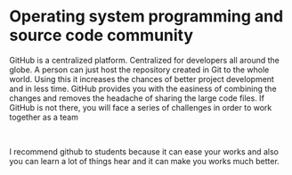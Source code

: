  <h1>Operating system programming and source code community </h1>
<p>GitHub is a centralized platform. Centralized for developers all around the globe. A person can just host the repository created in Git to the whole world. Using this it increases the chances of better project development and in less time. GitHub provides you with the easiness of combining the changes and removes the headache of sharing the large code files. If GitHub is not there, you will face a series of challenges in order to work together as a team </p>
<br>
<p>I recommend github to students because it can ease your works and also you can learn a lot of things hear and it can make you works much better. </p>

